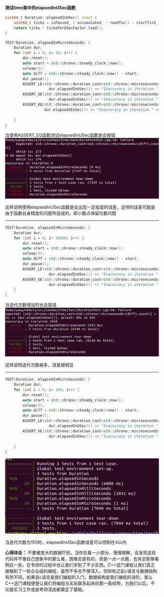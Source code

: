 
**测试time类中的elapsedInUSec函数**
```C++
uint64_t Duration::elapsedInUSec() const {
    uint64_t ticks = isPaused_ ? accumulated_ : readTsc() - startTick_ + accumulated_;
    return ticks * ticksPerUSecFactor.load();
}
```
```C++
TEST(Duration, elapsedInMicroSeconds) {
    Duration dur;
    for (int i = 0; i< 10; i++) {
        dur.reset();
        auto start = std::chrono::steady_clock::now();
        usleep(3);
        auto diff = std::chrono::steady_clock::now() - start;
        dur.pause();
        ASSERT_LE(std::chrono::duration_cast<std::chrono::microseconds>(diff).count() - 3,
                    dur.elapsedInUSec()) << "Inaccuracy in iteration " << i;
        ASSERT_GE(std::chrono::duration_cast<std::chrono::microseconds>(diff).count() + 3,
                    dur.elapsedInUSec()) << "Inaccuracy in iteration " << i;
        ASSERT_EQ(std::chrono::duration_cast<std::chrono::microseconds>(diff).count(),
                  dur.elapsedUInSec()) << "Inaccuracy in iteration " << i;

    }
}
```

当使用ASSERT_EQ函数测试elapsedInUSec函数是会报错
![Pfailed](https://github.com/Wang-2019/first/blob/C%2B%2Bhomework/failed.png)

这样说明使用elapsedInUSec函数是会出现一定程度的误差，这样的误差可能是由于函数自身精度的问题所造成的，即小数点保留位数问题
****************************************************************************************************************************************
```C++
TEST(Duration, elapsedInMicroSeconds) {
    Duration dur;
    for (int i = 0; i< 10000; i++) {
        dur.reset();
        auto start = std::chrono::steady_clock::now();
        usleep(3);
        auto diff = std::chrono::steady_clock::now() - start;
        dur.pause();
        ASSERT_LE(std::chrono::duration_cast<std::chrono::microseconds>(diff).count() - 3,
                    dur.elapsedInUSec()) << "Inaccuracy in iteration " << i;
        ASSERT_GE(std::chrono::duration_cast<std::chrono::microseconds>(diff).count() + 3,
                    dur.elapsedInUSec()) << "Inaccuracy in iteration " << i;
    }
}
```
当迭代次数增加时也会报错
![Nfailed](https://github.com/Wang-2019/first/blob/C%2B%2Bhomework/Nfaild.png)

这样说明迭代次数越多，误差越明显
****************************************************************************************************************************************
```C++
TEST(Duration, elapsedInMicroSeconds) {
    Duration dur;
    for (int i = 0; i< 150; i++) {
        dur.reset();
        auto start = std::chrono::steady_clock::now();
        usleep(3);
        auto diff = std::chrono::steady_clock::now() - start;
        dur.pause();
        ASSERT_LE(std::chrono::duration_cast<std::chrono::microseconds>(diff).count() - 2,
                    dur.elapsedInUSec()) << "Inaccuracy in iteration " << i;
        ASSERT_GE(std::chrono::duration_cast<std::chrono::microseconds>(diff).count() + 2,
                    dur.elapsedInUSec()) << "Inaccuracy in iteration " << i;

    }
}
```
![passed](https://github.com/Wang-2019/first/blob/C%2B%2Bhomework/build.png)

当迭代次数为150时，elapsedInUSec函数误差可以控制在4以内
 
**心得体会：**
    不要被庞大的数据吓到，当你先看一小部分，慢慢理解，会发现这些代码并不像自己想象中的那么难，困难总是有的，但是一点一点磨，也肯定能够看明白一些，在专研的过程中也让我们学到了不少东西。C++这门课程让我们真正接触到了一些企业级的编程，虽然不多也不够深入，但却和之前c语言与数据结构有所不同。如果说c语言是我们编程的入门，数据结构是我们编程的进阶，那么C++这门课程便是让我们将编程与实际联系起来的那一条纽带，为我们以后，不论是实习工作或是考研深造都奠定了基础。
